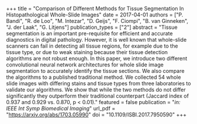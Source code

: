 +++
title = "Comparison of Different Methods for Tissue Segmentation In Histopathological Whole-Slide Images"
date = 2017-04-01
authors = ["P. Bandi", "R. de Loo", "M. Intezar", "D. Geijs", "F. Ciompi", "B. van Ginneken", "J. der Laak", "G. Litjens"]
publication_types = ["2"]
abstract = "Tissue segmentation is an important pre-requisite for efficient and accurate diagnostics in digital pathology. However, it is well known that whole-slide scanners can fail in detecting all tissue regions, for example due to the tissue type, or due to weak staining because their tissue detection algorithms are not robust enough. In this paper, we introduce two different convolutional neural network architectures for whole slide image segmentation to accurately identify the tissue sections. We also compare the algorithms to a published traditional method. We collected 54 whole slide images with differing stains and tissue types from three laboratories to validate our algorithms. We show that while the two methods do not differ significantly they outperform their traditional counterpart (Jaccard index of 0.937 and 0.929 vs. 0.870, p < 0.01)."
featured = false
publication = "*in: IEEE Int Symp Biomedical Imaging*"
url_pdf = "https://arxiv.org/abs/1703.05990"
doi = "10.1109/ISBI.2017.7950590"
+++

